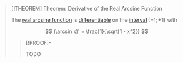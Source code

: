 >[!THEOREM] Theorem: Derivative of the Real Arcsine Function
>
>The [real arcsine function](Real%20Arcsine%20Function.md) is [differentiable](../../../Differentiation/Derivatives.md) on the [interval](../../../../../../../Set%20Theory/Ordering/Intervals.md) $(-1;+1)$ with
>
>$$
>(\arcsin x)' = \frac{1}{\sqrt{1 - x^2}}
>$$
>
>>[!PROOF]-
>>
>>TODO
>>
>